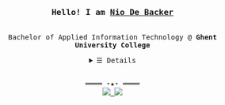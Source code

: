 <h3 align="center"><samp>Hello! I am <b><a rel="nofollow noopener noreferrer" target="_blank" href="https://niodebacker.be">Nio De Backer</a></b></samp></h3>
<p align="center"><br>
  <samp>
    Bachelor of Applied Information Technology @ <b>Ghent University College</b> <br>
  </samp>
</p>
<details align="center">
   <summary> <samp>&#9776; Details</samp></summary>
   <p align="center">
     <br>
      <a href="https://github.com/NioDeBacker?tab=repositories&language=python" target="_blank"><img alt="Python" src="https://img.shields.io/badge/-Python-3572A5?style=flat-square&logo=Python&logoColor=white"></a>
      <a href="https://github.com/NioDeBacker?tab=repositories&language=javascript" target="_blank"><img alt="Javascript" src="https://img.shields.io/badge/-Javascript-f1e05a?style=flat-square&logo=Javascript&logoColor=white"></a>
      <a href="https://github.com/NioDeBacker?tab=repositories&language=c%2B%2B" target="_blank"><img alt="C++" src="https://img.shields.io/badge/-C%2B%2B-f34b7d?style=flat-square&logo=C%2B%2B&logoColor=white"></a>
      <a href="https://github.com/NioDeBacker?tab=repositories&language=c%23" target="_blank"><img alt="C#" src="https://img.shields.io/badge/-C%23-375eab?style=flat-square&logo=Csharp&logoColor=white"></a>
      <a href="https://github.com/NioDeBacker?tab=repositories&language=html" target="_blank"><img alt="HTML" src="https://img.shields.io/badge/-HTML-E34F26?style=flat-square&logo=HTML5&logoColor=white"></a>
  <br>
  <img src="https://github-readme-stats.vercel.app/api?username=NioDeBacker&show_icons=true&hide_border=true&hide=issues&title_color=5391FE&icon_color=000000&text_color=555"></img><br>
        <img src="https://readme-typing-svg.herokuapp.com?font=Fira+Code&pause=1000&color=D36736&center=true&vCenter=true&width=435&lines=Full+Stack;Mobile+Apps;Algorithms;Tutoring;" alt="Typing SVG" /><br>
  </samp>
  </p>
</details>
<br>
<samp>
  <p align="center">
    ════ ⋆★⋆ ════<br>
      <a href="https://www.linkedin.com/in/nio-de-backer/">
    <img src="https://img.shields.io/badge/LinkedIn-0077B5?style=flat-square&logo=linkedin&logoColor=white"/>
  </a>
  <a href=mailto:nio@telenet.be>
    <img src="https://img.shields.io/badge/-Email-c14438?style=flat-square&logo=email&logoColor=white"/>
  </a>
  </p>
</samp>

